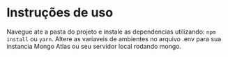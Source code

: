 # Instruções de uso

Navegue ate a pasta do projeto e instale as dependencias utilizando: `npm install` ou `yarn`. 
Altere as variaveis de ambientes no arquivo .env para sua instancia Mongo Atlas ou seu servidor local rodando mongo.
